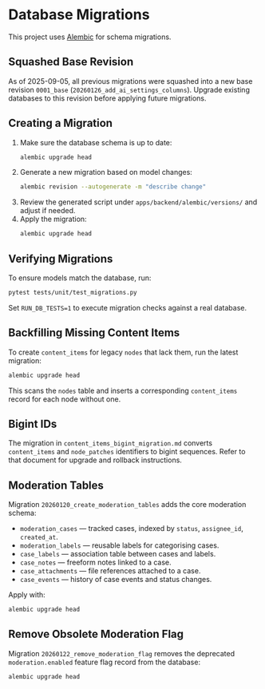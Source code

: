 # Database Migrations

This project uses [Alembic](https://alembic.sqlalchemy.org/) for schema migrations.

## Squashed Base Revision

As of 2025-09-05, all previous migrations were squashed into a new base revision `0001_base`
(`20260126_add_ai_settings_columns`). Upgrade existing databases to this
revision before applying future migrations.

## Creating a Migration

1. Make sure the database schema is up to date:
   ```bash
   alembic upgrade head
   ```
2. Generate a new migration based on model changes:
   ```bash
   alembic revision --autogenerate -m "describe change"
   ```
3. Review the generated script under `apps/backend/alembic/versions/` and adjust if needed.
4. Apply the migration:
   ```bash
   alembic upgrade head
   ```

## Verifying Migrations

To ensure models match the database, run:
```bash
pytest tests/unit/test_migrations.py
```
Set `RUN_DB_TESTS=1` to execute migration checks against a real database.

## Backfilling Missing Content Items

To create `content_items` for legacy `nodes` that lack them, run the latest
migration:

```bash
alembic upgrade head
```

This scans the `nodes` table and inserts a corresponding `content_items` record
for each node without one.

## Bigint IDs

The migration in `content_items_bigint_migration.md` converts `content_items`
and `node_patches` identifiers to bigint sequences. Refer to that document for
upgrade and rollback instructions.

## Moderation Tables

Migration `20260120_create_moderation_tables` adds the core moderation schema:

- `moderation_cases` — tracked cases, indexed by `status`, `assignee_id`, `created_at`.
- `moderation_labels` — reusable labels for categorising cases.
- `case_labels` — association table between cases and labels.
- `case_notes` — freeform notes linked to a case.
- `case_attachments` — file references attached to a case.
- `case_events` — history of case events and status changes.

Apply with:

```bash
alembic upgrade head
```

## Remove Obsolete Moderation Flag

Migration `20260122_remove_moderation_flag` removes the deprecated
`moderation.enabled` feature flag record from the database:

```bash
alembic upgrade head
```
